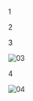 1

2

3

![03](https://user-images.githubusercontent.com/105611781/201495988-9c5b9d2f-cb1e-449c-85d5-6e166b787ddb.PNG)

4

![04](https://user-images.githubusercontent.com/105611781/201495994-c3575fdd-b0e0-404d-bbd4-5355e212a11d.PNG)

